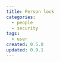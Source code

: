 ```yaml
---
title: Person lock
categories:
  - people
  - security
tags:
  - user
created: 0.5.0
updated: 0.9.1
---
```

